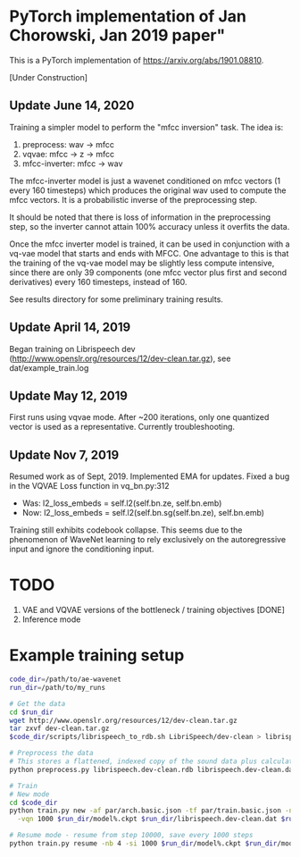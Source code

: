 # PyTorch implementation of Jan Chorowski, Jan 2019 paper"

This is a PyTorch implementation of https://arxiv.org/abs/1901.08810.

[Under Construction]

## Update June 14, 2020

Training a simpler model to perform the "mfcc inversion" task.  The idea is:

1. preprocess:  wav -> mfcc
2. vqvae: mfcc -> z -> mfcc
3. mfcc-inverter: mfcc -> wav

The mfcc-inverter model is just a wavenet conditioned on mfcc vectors (1 every
160 timesteps) which produces the original wav used to compute the mfcc
vectors.  It is a probabilistic inverse of the preprocessing step.

It should be noted that there is loss of information in the preprocessing step,
so the inverter cannot attain 100% accuracy unless it overfits the data.

Once the mfcc inverter model is trained, it can be used in conjunction with
a vq-vae model that starts and ends with MFCC.  One advantage to this is that
the training of the vq-vae model may be slightly less compute intensive, since
there are only 39 components (one mfcc vector plus first and second
derivatives) every 160 timesteps, instead of 160.

See results directory for some preliminary training results.

## Update April 14, 2019

Began training on Librispeech dev (http://www.openslr.org/resources/12/dev-clean.tar.gz),
see dat/example\_train.log

## Update May 12, 2019

First runs using vqvae mode.  After ~200 iterations, only one quantized vector is
used as a representative.  Currently troubleshooting.

## Update Nov 7, 2019

Resumed work as of Sept, 2019.  Implemented EMA for updates.  Fixed a bug in
the VQVAE Loss function in vq_bn.py:312

* Was: l2_loss_embeds = self.l2(self.bn.ze, self.bn.emb)
* Now: l2_loss_embeds = self.l2(self.bn.sg(self.bn.ze), self.bn.emb)

Training still exhibits codebook collapse.  This seems due to the phenomenon of
WaveNet learning to rely exclusively on the autoregressive input and ignore the
conditioning input.


# TODO
1. VAE and VQVAE versions of the bottleneck / training objectives [DONE]
2. Inference mode
 
# Example training setup

```sh
code_dir=/path/to/ae-wavenet
run_dir=/path/to/my_runs

# Get the data
cd $run_dir
wget http://www.openslr.org/resources/12/dev-clean.tar.gz
tar zxvf dev-clean.tar.gz
$code_dir/scripts/librispeech_to_rdb.sh LibriSpeech/dev-clean > librispeech.dev-clean.rdb 

# Preprocess the data
# This stores a flattened, indexed copy of the sound data plus calculated MFCCs
python preprocess.py librispeech.dev-clean.rdb librispeech.dev-clean.dat -nq 256 -sr 16000

# Train
# New mode
cd $code_dir
python train.py new -af par/arch.basic.json -tf par/train.basic.json -nb 4 -si 1000 \
  -vqn 1000 $run_dir/model%.ckpt $run_dir/librispeech.dev-clean.dat $run_dir/data_slices.dat

# Resume mode - resume from step 10000, save every 1000 steps
python train.py resume -nb 4 -si 1000 $run_dir/model%.ckpt $run_dir/model10000.ckpt

```

